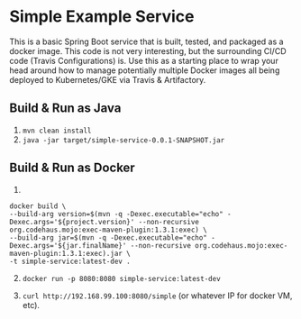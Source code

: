 # Simple Example Service

This is a basic Spring Boot service that is built, tested, and
packaged as a docker image.  This code is not very interesting, but
the surrounding CI/CD code (Travis Configurations) is.  Use this as a
starting place to wrap your head around how to manage potentially
multiple Docker images all being deployed to Kubernetes/GKE via Travis
& Artifactory.

## Build & Run as Java

1. `mvn clean install`
2. `java -jar target/simple-service-0.0.1-SNAPSHOT.jar`


## Build & Run as Docker

1.

    docker build \
    --build-arg version=$(mvn -q -Dexec.executable="echo" -Dexec.args='${project.version}' --non-recursive org.codehaus.mojo:exec-maven-plugin:1.3.1:exec) \
    --build-arg jar=$(mvn -q -Dexec.executable="echo" -Dexec.args='${jar.finalName}' --non-recursive org.codehaus.mojo:exec-maven-plugin:1.3.1:exec).jar \
    -t simple-service:latest-dev .

2. `docker run -p 8080:8080 simple-service:latest-dev`

3. `curl http://192.168.99.100:8080/simple` (or whatever IP for docker
   VM, etc).
